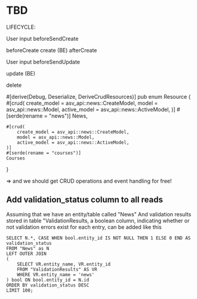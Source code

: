 # TBD


LIFECYCLE:

User input
beforeSendCreate

beforeCreate
create (BE)
afterCreate

User input
beforeSendUpdate

update (BE)

delete




#[derive(Debug, Deserialize, DeriveCrudResources)]
pub enum Resource {
    #[crud(
        create_model = asv_api::news::CreateModel,
        model = asv_api::news::Model,
        active_model = asv_api::news::ActiveModel,
    )]
    #[serde(rename = "news")]
    News,

    #[crud(
        create_model = asv_api::news::CreateModel,
        model = asv_api::news::Model,
        active_model = asv_api::news::ActiveModel,
    )]
    #[serde(rename = "courses")]
    Courses
}

=> and we should get CRUD operations and event handling for free!



## Add validation_status column to all reads

Assuming that we have an entity/table called "News"
And validation results stored in table "ValidationResults,
a boolean column, indicating whether or not validation errors exist for each entry,
can be added like this 

    SELECT N.*, CASE WHEN bool.entity_id IS NOT NULL THEN 1 ELSE 0 END AS validation_status
    FROM "News" as N
    LEFT OUTER JOIN 
    (
        SELECT VR.entity_name, VR.entity_id
        FROM "ValidationResults" AS VR
        WHERE VR.entity_name = 'news'
    ) bool ON bool.entity_id = N.id
    ORDER BY validation_status DESC
    LIMIT 100;